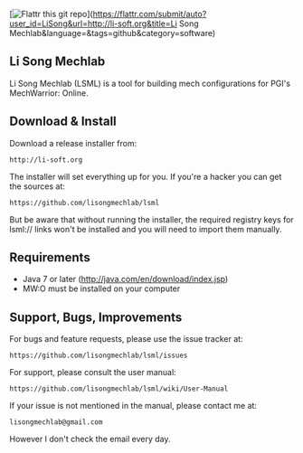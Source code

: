 [![Flattr this git repo](http://api.flattr.com/button/flattr-badge-large.png)](https://flattr.com/submit/auto?user_id=LiSong&url=http://li-soft.org&title=Li Song Mechlab&language=&tags=github&category=software) 

Li Song Mechlab
----------------
Li Song Mechlab (LSML) is a tool for building mech configurations for PGI's MechWarrior: Online. 

Download & Install
--------
Download a release installer from:
    
    http://li-soft.org

The installer will set everything up for you. If you're a hacker you can get the sources at:

    https://github.com/lisongmechlab/lsml

But be aware that without running the installer, the required registry keys for lsml:// links won't be installed and you will need to import them manually.

Requirements
------------
* Java 7 or later (http://java.com/en/download/index.jsp)
* MW:O must be installed on your computer

Support, Bugs, Improvements
------------------
For bugs and feature requests, please use the issue tracker at:

    https://github.com/lisongmechlab/lsml/issues

For support, please consult the user manual:

    https://github.com/lisongmechlab/lsml/wiki/User-Manual

If your issue is not mentioned in the manual, please contact me at:

    lisongmechlab@gmail.com

However I don't check the email every day.

